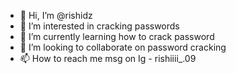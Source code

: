 - 👋 Hi, I’m @rishidz
- 👀 I’m interested in cracking passwords 
- 🌱 I’m currently learning how to crack password 
- 💞️ I’m looking to collaborate on password cracking 
- 📫 How to reach me msg on Ig - rishiiii_.09

<!---
rishidz/rishidz is a ✨ special ✨ repository because its `README.md` (this file) appears on your GitHub profile.
You can click the Preview link to take a look at your changes.
--->

